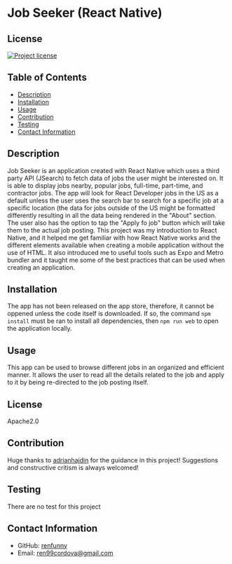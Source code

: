 # Job Seeker (React Native)
## License
[![Project license](https://img.shields.io/badge/license-Apache2.0-green)](https://opensource.org/licenses/Apache-2.0)

## Table of Contents
- [Description](#description)
- [Installation](#installation)
- [Usage](#usage)
- [Contribution](#contribution)
- [Testing](#testing)
- [Contact Information](#contact-information)

## Description
Job Seeker is an application created with React Native which uses a third party API (JSearch) to fetch data of jobs the user might be interested on. It is able to display jobs nearby, popular jobs, full-time, part-time, and contractor jobs. The app will look for React Developer jobs in the US as a default unless the user uses the search bar to search for a specific job at a specific location (the data for jobs outside of the US might be formatted differently resulting in all the data being rendered in the "About" section. The user also has the option to tap the "Apply fo job" button which will take them to the actual job posting. This project was my introduction to React Native, and it helped me get familiar with how React Native works and the different elements available when creating a mobile application without the use of HTML. It also introduced me to useful tools such as Expo and Metro bundler and it taught me some of the best practices that can be used when creating an application. 

## Installation
The app has not been released on the app store, therefore, it cannot be oppened unless the code itself is downloaded. If so, the command ``npm install`` must be ran to install all dependencies, then ``npm run web`` to open the application locally.

## Usage
This app can be used to browse different jobs in an organized and efficient manner. It allows the user to read all the details related to the job and apply to it by being re-directed to the job posting itself.

## License
Apache2.0

## Contribution
Huge thanks to [adrianhajdin](https://gist.github.com/adrianhajdin) for the guidance in this project!
Suggestions and constructive critism is always welcomed!

## Testing
There are no test for this project

## Contact Information
- GitHub: [renfunny](https://github.com/renfunny)
- Email: [ren99cordova@gmail.com](mailto:ren99cordova@gmail.com)
